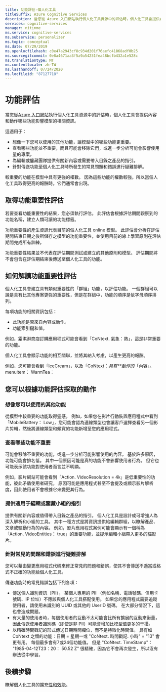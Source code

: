 ```yaml
---
title: 功能評估-個人化工具
titleSuffix: Azure Cognitive Services
description: 當您從 Azure 入口網站執行個人化工具資源中的評估時，個人化工具會提供內容和動作哪些功能影響模型的相關資訊。
services: cognitive-services
manager: nitinme
ms.service: cognitive-services
ms.subservice: personalizer
ms.topic: conceptual
ms.date: 07/29/2019
ms.openlocfilehash: c0e47a2943cf8c934d201f76aefc41868adf0b25
ms.sourcegitcommit: 0e8a4671aa3f5a9a54231fea48bcfb432a1e528c
ms.translationtype: MT
ms.contentlocale: zh-TW
ms.lasthandoff: 07/24/2020
ms.locfileid: "87127718"
---
```

# <a name="feature-evaluation"></a>功能評估

當您從[Azure 入口網站](https://portal.azure.com)執行個人化工具資源中的評估時，個人化工具會提供內容和動作哪些功能影響模型的相關資訊。 

這適用于：

* 想像一下您可以使用的其他功能，讓模型中的哪些功能更重要。
* 查看哪些功能並不重要，而且可能會移除它們，或進一步分析可能會影響使用量的專案。
* 為編輯或鑒藏團隊提供有關新內容或需要帶入目錄之產品的指引。
* 針對傳送功能至個人化工具時所發生的常見問題和錯誤進行疑難排解。

較重要的功能在模型中具有更強的權數。 因為這些功能的權數較強，所以當個人化工具取得更高的報酬時，它們通常會出現。

## <a name="getting-feature-importance-evaluation"></a>取得功能重要性評估

若要查看功能重要性的結果，您必須執行評估。 此評估會根據評估期間觀察到的功能名稱，建立人類可讀的功能標籤。

功能重要性的產生資訊代表目前的個人化工具 online 模型。 此評估會分析在評估期間結束日期之後所儲存之模型的功能重要性，並使用目前的線上學習原則在評估期間完成所有訓練。 

功能重要性結果並不代表在評估期間測試或建立的其他原則和模型。  評估期間將不會包含在評估期結束後傳送至個人化工具的功能。

## <a name="how-to-interpret-the-feature-importance-evaluation"></a>如何解讀功能重要性評估

個人化工具會建立具有類似重要性的「群組」功能，以評估功能。 一個群組可以說是具有比其他專案更強的重要性，但是在群組中，功能的順序是依字母順序排列。

每項功能的相關資訊包括：

* 此功能是否來自內容或動作。
* 功能索引鍵和值。

例如，霜淇淋商店訂購應用程式可能會看到「CoNtext. 氣象：熱」，這是非常重要的功能。

個人化工具會顯示功能的相互關聯，並將其納入考慮，以產生更高的報酬。

例如，您可能會看到「IceCream」，以及「CoNtext：*具有**動作的*「內容」。 menuitem： WarmTea：

## <a name="actions-you-can-take-based-on-feature-evaluation"></a>您可以根據功能評估採取的動作

### <a name="imagine-additional-features-you-could-use"></a>想像您可以使用的其他功能

從模型中較重要的功能取得靈感。 例如，如果您在影片行動裝置應用程式中看到「MobileBattery： Low」，您可能會認為連線類型也會讓客戶選擇查看另一個影片剪輯，然後將連線類型和頻寬的功能新增至您的應用程式。

### <a name="see-what-features-are-not-important"></a>查看哪些功能不重要

可能會移除不重要的功能，或進一步分析可能影響使用的內容。 基於許多原因，功能可能會排名低。 其中一個原因可能是真的功能不會影響使用者行為。 但它也可能表示該功能對使用者而言並不明顯。 

例如，影片網站可能會看到「Action. VideoResolution = 4k」是低重要性的功能，彼此矛盾使用者研究。 原因可能是應用程式甚至不會提及或顯示影片解析度，因此使用者不會根據它來變更其行為。

### <a name="provide-guidance-to-editorial-or-curation-teams"></a>提供適用于編輯或鑒藏小組的指引

提供有關新內容或值得帶入目錄之產品的指引。 個人化工具是設計成可增強人為深入解析和小組的工具。 其中一種方式是將資訊提供給編輯群組，以瞭解產品、文章或驅動行為的內容。 例如，影片應用程式案例可能會顯示有一個稱為「Action. VideoEntities： true」的重要功能，並提示編輯小組帶入更多的貓影片。

### <a name="troubleshoot-common-problems-and-mistakes"></a>針對常見的問題和錯誤進行疑難排解

您可以藉由變更應用程式代碼來修正常見的問題和錯誤，使其不會傳送不適當或格式不正確的功能給個人化工具。 

傳送功能時的常見錯誤包括下列各項：

* 傳送個人識別資訊（PII）。 某個人專用的 PII （例如名稱、電話號碼、信用卡號碼、IP 位址）不應該與個人化工具搭配使用。 如果您的應用程式需要追蹤使用者，請使用未識別的 UUID 或其他的 UserID 號碼。 在大部分情況下，這也會造成問題。
* 有大量的使用者時，每個使用者的互動不太可能會比所有擴展的互動來衡量，因此傳送使用者識別碼（即使是非 PII）可能會增加比模型值更多的干擾。
* 以精確時間戳記的形式傳送日期時間欄位，而不是特徵化時間值。 具有如 CoNtext 之類的功能：日期 = 星期一或 "CoNtext. 時間戳記. 小時" = "13" 會更有用。 每個最多會有7或24個功能值。 但是 "CoNtext. TimeStamp"： "1985-04-12T23：20： 50.52 Z" 很精確，因為它不會再次發生，所以沒有辦法從中學習。

## <a name="next-steps"></a>後續步驟

瞭解個人化工具的擴充[性和效能](concepts-scalability-performance.md)。

